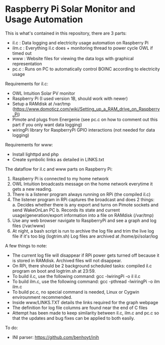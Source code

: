 # Raspberry Pi Solar Monitor and Usage Automation 

This is what's contained in this repository, there are 3 parts: 

- il.c : Data logging and electricity usage automation on Raspberry Pi 
- ilm.c : Everything il.c does + monitoring thread to power cycle OWL if timed out 
- www : Website files for viewing the data logs with graphical representation 
- pc.c : Runs on PC to automatically control BOINC according to electricity usage 


Requirements for il.c: 

- OWL Intuition Solar PV monitor 
- Raspberry Pi (I used version 1B, should work with newer) 
- Setup a RAMdisk at /var/tmp (https://www.domoticz.com/wiki/Setting_up_a_RAM_drive_on_Raspberry_Pi) 
- Pimote and plugs from Energenie (see pc.c on how to comment out this part if you only want data logging) 
- wiringPi library for RaspberryPi GPIO interactions (not needed for data logging) 

Requirements for www: 

- Install lighttpd and php 
- Create symbolic links as detailed in LINKS.txt 

The dataflow for il.c and www parts on Raspberry Pi: 

1. Raspberry Pi is connected to my home network 
2. OWL Intuition broadcasts message on the home network everytime it gets a new reading. 
3. There is a listener program always running on RPi (the compiled il.c) 
4. The listener program in RPi captures the broadcast and does 2 things:  
  a. Decides whether there is any export and turns on Pimote sockets and send WakeOnLan PC 
  b. Records its state and current usage/generation/export information into a file on RAMdisk (/var/tmp) 
5. Use any web browser navigate to RaspberryPi and see a graph and log files  (/var/www) 
6. At night, a bash script is run to archive the log file and trim the live log file if it's too big (logtrim.sh)
    Log files are archived at /home/pi/solar/log 

A few things to note: 

- The current log file will disappear if RPi power gets turned off because it is stored in RAMdisk. Archived files will not disappear.
- On RPi, there should be 2 background scheduled tasks: compiled il.c program on boot and logtrim.sh at 23:59. 
- To build il.c, use the following command: gcc -lwiringPi -o il il.c 
- To build ilm.c, use the following command: gcc -pthread -lwiringPi -o ilm ilm.c 
- To build pc.c, no special command is needed, Linux or Cygwin envirounment recommended. 
- Inside www/LINKS.TXT details the links required for the graph webpage 
- The definition for log file columns are found near the end of C files 
- Attempt has been made to keep similarity between il.c, ilm.c and pc.c so that the updates and bug fixes can be applied to both easily. 


To do:
- INI parser: https://github.com/benhoyt/inih
